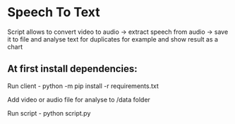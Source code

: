 # Speech To Text

Script allows to convert video to audio -> extract speech from audio -> save it to file and analyse text for duplicates for example and show result as a chart

## At first install dependencies:

Run client - python -m pip install -r requirements.txt

Add video or audio file for analyse to /data folder

Run script - python script.py


